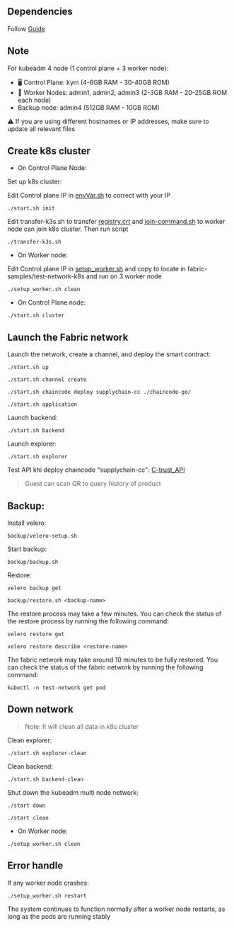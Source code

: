 
## Dependencies
Follow [Guide](./dependencies.md)

## Note 

For kubeadm 4 node (1 control plane + 3 worker node):

- 🖥️ Control Plane: kym (4-6GB RAM - 30-40GB ROM)
- 👷 Worker Nodes: admin1, admin2, admin3 (2-3GB RAM - 20-25GB ROM each node)
- Backup node: admin4 (512GB RAM - 10GB ROM)

⚠️ If you are using different hostnames or IP addresses, make sure to update all relevant files

## Create k8s cluster

- On Control Plane Node:

Set up k8s cluster:

Edit Control plane IP in [envVar.sh](./k8s-setup/envVar.sh) to correct with your IP
```shell
./start.sh init 
```

Edit transfer-k3s.sh to transfer [registry.crt](./registry.crt) and [join-command.sh](./join-command.sh) to worker node can join k8s cluster. Then run script

```shell
./transfer-k3s.sh 
```

- On Worker node:

Edit Control plane IP in [setup_worker.sh](./k8s-setup/setup-worker.sh) and copy to locate in fabric-samples/test-network-k8s and run on 3 worker node

```shell
./setup_worker.sh clean
```

- On Control Plane node:

```shell
./start.sh cluster 
```

## Launch the Fabric network

Launch the network, create a channel, and deploy the smart contract: 
```shell
./start.sh up

./start.sh channel create

./start.sh chaincode deploy supplychain-cc ./chaincode-go/

./start.sh application
```

Launch backend:
```shell
./start.sh backend
```

Launch explorer:
```shell
./start.sh explorer
```

Test API khi deploy chaincode "supplychain-cc": [C-trust_API](https://www.postman.com/research-administrator-81537314/workspace/c-trust/collection/37567808-6b97fada-a115-40f5-95eb-5870711fcc52?action=share&creator=37567808)

> Guest can scan QR to query history of product

## Backup:

Install velero:
```shell
backup/velero-setup.sh
```

Start backup:
```shell
backup/backup.sh
```

Restore:
```shell
velero backup get

backup/restore.sh <backup-name>
```

The restore process may take a few minutes. You can check the status of the restore process by running the following command:
```shell
velero restore get

velero restore describe <restore-name>
```

The fabric network may take around 10 minutes to be fully restored. You can check the status of the fabric network by running the following command:
```shell
kubectl -n test-network get pod
```

## Down network
> Note: It will clean all data in k8s cluster

Clean explorer:
```shell
./start.sh explorer-clean
```

Clean backend:
```shell
./start.sh backend-clean
```

Shut down the kubeadm multi node network: 

```shell
./start down 

./start clean
```

- On Worker node:
```shell
./setup_worker.sh clean
```

## Error handle
If any worker node crashes: 
```shell
./setup_worker.sh restart
```

The system continues to function normally after a worker node restarts, as long as the pods are running stably
